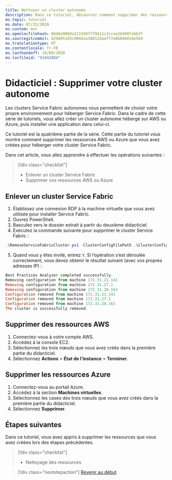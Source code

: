 ```yaml
---
title: Nettoyer un cluster autonome
description: Dans ce tutoriel, découvrez comment supprimer des ressources AWS ou Azure pour votre cluster Service Fabric autonome.
ms.topic: tutorial
ms.date: 07/22/2019
ms.custom: mvc
ms.openlocfilehash: 0d46e9068a311594f779411c3ccee2b408febb3f
ms.sourcegitcommit: 829d951d5c90442a38012daaf77e86046018e5b9
ms.translationtype: HT
ms.contentlocale: fr-FR
ms.lasthandoff: 10/09/2020
ms.locfileid: "91842884"
---
```

# <a name="tutorial-clean-up-your-standalone-cluster"></a>Didacticiel : Supprimer votre cluster autonome

Les clusters Service Fabric autonomes vous permettent de choisir votre propre environnement pour héberger Service Fabric. Dans le cadre de cette série de tutoriels, vous allez créer un cluster autonome hébergé sur AWS ou Azure, puis installer une application dans celui-ci.

Ce tutoriel est la quatrième partie de la série. Cette partie du tutoriel vous montre comment supprimer les ressources AWS ou Azure que vous avez créées pour héberger votre cluster Service Fabric.

Dans cet article, vous allez apprendre à effectuer les opérations suivantes :

> [!div class="checklist"]
> * Enlever un cluster Service Fabric
> * Supprimer vos ressources AWS ou Azure

## <a name="remove-a-service-fabric-cluster"></a>Enlever un cluster Service Fabric

1. Établissez une connexion RDP à la machine virtuelle que vous avez utilisée pour installer Service Fabric.
2. Ouvrez PowerShell.
3. Basculez vers le dossier extrait à partir du deuxième didacticiel.
4. Exécutez la commande suivante pour supprimer le cluster Service Fabric :

  ```powershell
  .\RemoveServiceFabricCluster.ps1 -ClusterConfigFilePath .\ClusterConfig.Unsecure.MultiMachine.json
  ```

5. Quand vous y êtes invité, entrez `Y`. Si l’opération s’est déroulée correctement, vous devez obtenir le résultat suivant (avec vos propres adresses IP) :

  ```powershell
  Best Practices Analyzer completed successfully.
  Removing configuration from machine 172.31.21.141
  Removing configuration from machine 172.31.27.1
  Removing configuration from machine 172.31.20.163
  Configuration removed from machine 172.31.21.141
  Configuration removed from machine 172.31.27.1
  Configuration removed from machine 172.31.20.163
  The cluster is successfully removed.
  ```

## <a name="delete-aws-resources"></a>Supprimer des ressources AWS

1. Connectez-vous à votre compte AWS.
2. Accédez à la console EC2.
3. Sélectionnez les trois nœuds que vous avez créés dans la première partie du didacticiel.
4. Sélectionnez **Actions** > **État de l’instance** > **Terminer**.

## <a name="delete-azure-resources"></a>Supprimer les ressources Azure

1. Connectez-vous au portail Azure.
2. Accédez à la section **Machines virtuelles**.
3. Sélectionnez les cases des trois nœuds que vous avez créés dans la première partie du didacticiel.
4. Sélectionnez **Supprimer**.

## <a name="next-steps"></a>Étapes suivantes

Dans ce tutoriel, vous avez appris à supprimer les ressources que vous avez créées lors des étapes précédentes.

> [!div class="checklist"]
> * Nettoyage des ressources

> [!div class="nextstepaction"]
> [Revenir au début](service-fabric-tutorial-standalone-create-infrastructure.md)
